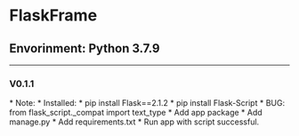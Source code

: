 # FlaskFrame
<h2>Envorinment: Python 3.7.9</h2>

---
<h3>V0.1.1</h3>
* Note:
  * Installed:
    * pip install Flask==2.1.2
    * pip install Flask-Script
      * BUG: from flask_script._compat import text_type
  * Add app package
  * Add manage.py
  * Add requirements.txt
  * Run app with script successful.

